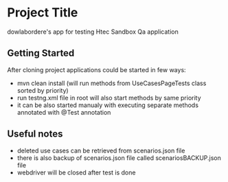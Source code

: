 # Project Title

dowlabordere's app for testing Htec Sandbox Qa application

## Getting Started

After cloning project applications could be started in few ways:
- mvn clean install (will run methods from UseCasesPageTests class sorted by priority)
- run testng.xml file in root will also start methods by same priority
- it can be also started manualy with executing separate methods annotated with @Test annotation

## Useful notes

- deleted use cases can be retrieved from scenarios.json file
- there is also backup of scenarios.json file called scenariosBACKUP.json file
- webdriver will be closed after test is done
